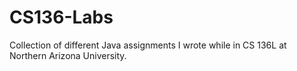 # CS136-Labs
Collection of different Java assignments I wrote while in CS 136L at Northern Arizona University. 
